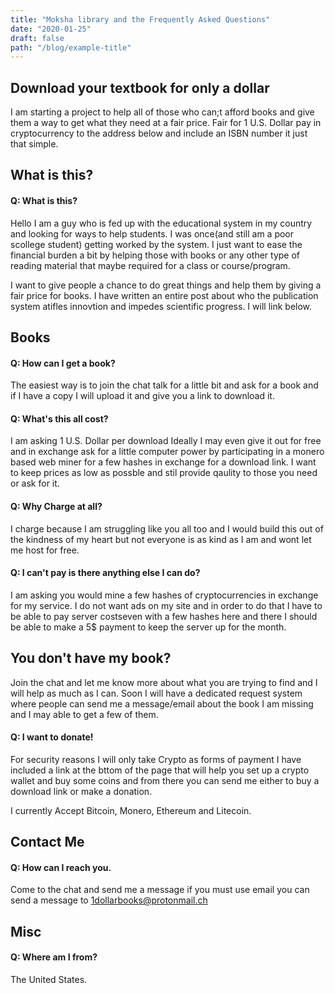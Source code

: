 ```yaml
---
title: "Moksha library and the Frequently Asked Questions"
date: "2020-01-25"
draft: false
path: "/blog/example-title"
---
```

## Download your textbook for only a dollar 

I am starting a project  to help all of those who can;t afford books and give them a way to get what they need at a fair price. Fair for 1 U.S. Dollar
pay in cryptocurrency to the address below and include an ISBN number it just that simple.

## What is this?

#### Q: What is this?

Hello I am a guy who is fed up with the educational system in my country and looking for ways to help students. I was once(and still am a poor scollege student) getting worked by the system. I just want to ease the financial burden a bit by helping those with books or any other type of reading material that maybe required for a class or course/program. 


I want to give people a chance to do great things and help them by giving a fair price for books. I have written an entire post about who the publication system atifles innovtion and impedes scientific progress. I will link below. 

## Books 

#### Q: How can I get a book?

The easiest way is to join the chat talk for a little bit and ask for a book and if I have a copy I will upload it and give you a link to download it.

#### Q: What's this all cost?

I am asking 1 U.S. Dollar per download Ideally I may even give it out for free and in exchange ask for a little computer power by participating in a monero based web miner for a few hashes in exchange for a download link. I want to keep prices as low as possble and stil provide qaulity to those you need or ask for it.

#### Q: Why Charge at all?

I charge because I am struggling like you all too and I would build this out of the kindness of my heart but not everyone is as kind as I am and wont let me host for free.


#### Q: I can't pay is there anything else I can do?

I am asking you would mine a few hashes of cryptocurrencies in exchange for my service. I do not want ads on my site and in order to do that I have to be able to pay server costseven with a few hashes here and there I should be able to make a 5$ payment to keep the server up for the month.

## You don't have my book? 

Join the chat and let me know more about what you are trying to find and I will help as much as I can. Soon I will have a dedicated request system where people can send me a message/email about the book I am missing and I may able to get a few of them.


#### Q: I want to donate!

For security reasons I will only take Crypto as forms of payment I have included a link at the bttom of the page that will help you set up a crypto wallet and buy some coins and from there you can send me either to buy a download link or make a donation.

I currently Accept Bitcoin, Monero, Ethereum and Litecoin.

## Contact Me

#### Q: How can I reach you.

Come to the chat and send me a message if you must use email you can send a message to 1dollarbooks@protonmail.ch

## Misc

#### Q: Where am I from?

The United States.





